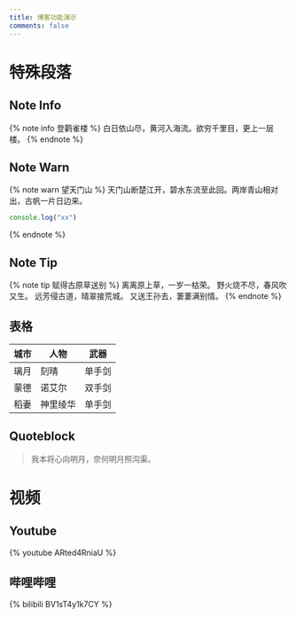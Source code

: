 ```yaml
---
title: 博客功能演示
comments: false
---
```


# 特殊段落


## Note Info

{% note info 登鹳雀楼 %}
白日依山尽，黄河入海流。欲穷千里目，更上一层楼。
{% endnote %}

## Note Warn

{% note warn 望天门山 %}
天门山断楚江开，碧水东流至此回。两岸青山相对出，古帆一片日边来。
```js
console.log("xx")
```
{% endnote %}

## Note Tip

{% note tip 赋得古原草送别 %}
离离原上草，一岁一枯荣。
野火烧不尽，春风吹又生。
远芳侵古道，晴翠接荒城。
又送王孙去，萋萋满别情。
{% endnote %}

## 表格

城市 | 人物    | 武器
--- | ------- | ----
璃月 | 刻晴    | 单手剑
蒙德 | 诺艾尔  | 双手剑
稻妻 | 神里绫华 | 单手剑


## Quoteblock

> 我本将心向明月，奈何明月照沟渠。
# 视频

## Youtube

{% youtube ARted4RniaU %}

## 哔哩哔哩

{% bilibili BV1sT4y1k7CY %}